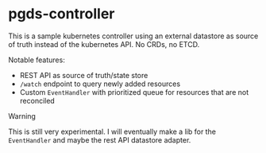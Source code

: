 # pgds-controller

This is a sample kubernetes controller using an external datastore as source of truth instead of the kubernetes API.
No CRDs, no ETCD.

Notable features:
- REST API as source of truth/state store
- `/watch` endpoint to query newly added resources
- Custom `EventHandler` with prioritized queue for resources that are not reconciled


> [!WARNING]  
> This is still very experimental. I will eventually make a lib for the `EventHandler` and maybe the rest API datastore adapter.
